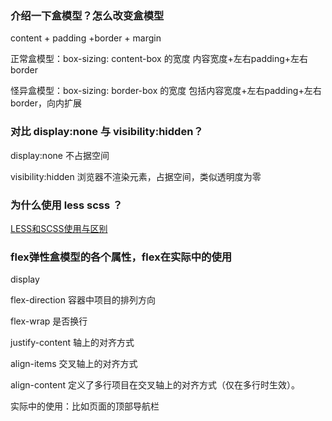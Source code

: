 ### 介绍一下盒模型？怎么改变盒模型

content + padding +border + margin

正常盒模型：box-sizing: content-box 的宽度 内容宽度+左右padding+左右border

怪异盒模型：box-sizing: border-box  的宽度 包括内容宽度+左右padding+左右border，向内扩展

### 对比 display:none 与 visibility:hidden？

display:none  不占据空间

visibility:hidden  浏览器不渲染元素，占据空间，类似透明度为零

### 为什么使用 less scss ？

[LESS和SCSS使用与区别](../../前端/CSS/LESS和SCSS使用与区别.md)

### flex弹性盒模型的各个属性，flex在实际中的使用

display  

flex-direction  容器中项目的排列方向

flex-wrap 是否换行

justify-content 轴上的对齐方式

align-items 交叉轴上的对齐方式

align-content 定义了多行项目在交叉轴上的对齐方式（仅在多行时生效）。

实际中的使用：比如页面的顶部导航栏

